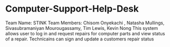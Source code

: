 # Computer-Support-Help-Desk
Team Name: STINK
Team Members: Chisom Onyekachi , Natasha Mullings, Sivasubramaniyan Mourougassamy, Tim Lewis, Kevin Nong 
This system allows user to log in and request repairs for computer parts and view status of a repair. Technicains can sign and update a customers repair status
